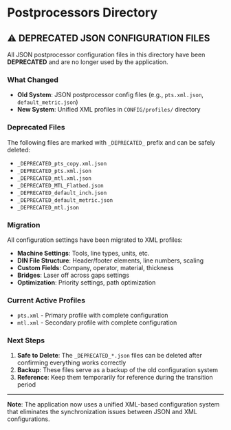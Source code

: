 # Postprocessors Directory

## ⚠️ DEPRECATED JSON CONFIGURATION FILES

All JSON postprocessor configuration files in this directory have been **DEPRECATED** and are no longer used by the application.

### What Changed

- **Old System**: JSON postprocessor config files (e.g., `pts.xml.json`, `default_metric.json`)
- **New System**: Unified XML profiles in `CONFIG/profiles/` directory

### Deprecated Files

The following files are marked with `_DEPRECATED_` prefix and can be safely deleted:

- `_DEPRECATED_pts_copy.xml.json`
- `_DEPRECATED_pts.xml.json`
- `_DEPRECATED_mtl.xml.json`
- `_DEPRECATED_MTL_Flatbed.json`
- `_DEPRECATED_default_inch.json`
- `_DEPRECATED_default_metric.json`
- `_DEPRECATED_mtl.json`

### Migration

All configuration settings have been migrated to XML profiles:

- **Machine Settings**: Tools, line types, units, etc.
- **DIN File Structure**: Header/footer elements, line numbers, scaling
- **Custom Fields**: Company, operator, material, thickness
- **Bridges**: Laser off across gaps settings
- **Optimization**: Priority settings, path optimization

### Current Active Profiles

- `pts.xml` - Primary profile with complete configuration
- `mtl.xml` - Secondary profile with complete configuration

### Next Steps

1. **Safe to Delete**: The `_DEPRECATED_*.json` files can be deleted after confirming everything works correctly
2. **Backup**: These files serve as a backup of the old configuration system
3. **Reference**: Keep them temporarily for reference during the transition period

---

**Note**: The application now uses a unified XML-based configuration system that eliminates the synchronization issues between JSON and XML configurations.
